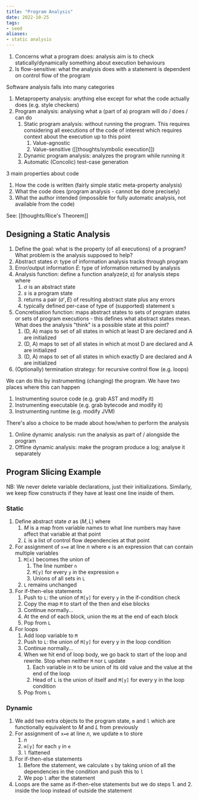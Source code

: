 ```yaml
---
title: "Program Analysis"
date: 2022-10-25
tags:
- seed
aliases:
- static analysis
---
```


1. Concerns what a program does: analysis aim is to check statically/dynamically something about execution behaviours
2. Is flow-sensitive: what the analysis does with a statement is dependent on control flow of the program

Software analysis falls into many categories
1. Metaproperty analysis: anything else except for what the code actually does (e.g. style checkers)
2. Program analysis: analysing what a (part of a) program will do / does / can do
	1. Static program analysis: without running the program. This requires considering all executions of the code of interest which requires context about the execution up to this point
		1. Value-agnostic
		2. Value-sensitive ([[thoughts/symbolic execution]])
	2. Dynamic program analysis: analyzes the program while running it
	3. Automatic (Concolic) test-case generation

3 main properties about code
1. How the code is written (fairly simple static meta-property analysis)
2. What the code does (program analysis - cannot be done precisely)
3. What the author intended (impossible for fully automatic analysis, not available from the code)

See: [[thoughts/Rice's Theorem]]

## Designing a Static Analysis
1. Define the goal: what is the property (of all executions) of a program? What problem is the analysis supposed to help?
2. Abstract states $\sigma$: type of information analysis tracks through program
3. Error/output information $E$: type of information returned by analysis
4. Analysis function: define a function $\textrm{analyze}(\sigma,s)$ for analysis steps where
	1. $\sigma$ is an abstract state
	2. $s$ is a program state
	3. returns a pair $(\sigma',E)$ of resulting abstract state plus any errors 
	4. typically defined per-case of type of (supported) statement s
5. Concretisation function: maps abstract states to sets of program states  or sets of program executions - this defines what abstract states mean. What does the analysis "think" is a possible state at this point?
	1. (D, A) maps to set of all states in which at least D are declared and A are initialized
	2. (D, A) maps to set of all states in which at most D are declared and A are initialized
	3. (D, A) maps to set of all states in which exactly D are declared and A are initialized
6. (Optionally) termination strategy: for recursive control flow (e.g. loops)

We can do this by instrumenting (changing) the program. We have two places where this can happen
1. Instrumenting source code (e.g. grab AST and modify it)
2. Instrumenting executable (e.g. grab bytecode and modify it)
3. Instrumenting runtime (e.g. modify JVM)

There's also a choice to be made about how/when to perform the analysis
1. Online dynamic analysis: run the analysis as part of / alongside the program
2. Offline dynamic analysis: make the program produce a log; analyse it separately

## Program Slicing Example
NB: We never delete variable declarations, just their initializations. Similarly, we keep flow constructs if they have at least one line inside of them.

### Static
1. Define abstract state $\sigma$ as $(M, L)$ where
	1. $M$ is a map from variable names to what line numbers may have affect that variable at that point
	2. $L$ is a list of control flow dependencies at that point
2. For assignment of `x=e` at line $n$ where `e` is an expression that can contain multiple variables
	1. `M[x]` becomes the union of
		1. The line number `n`
		2. `M[y]` for every `y` in the expression `e`
		3. Unions of all sets in `L`
	2. `L` remains unchanged
3. For if-then-else statements
	1. Push to `L`: the union of `M[y]` for every `y` in the if-condition check
	2. Copy the map `M` to start of the then and else blocks
	3. Continue normally...
	4. At the end of each block, union the `M`s at the end of each block
	5. Pop from `L`
4. For loops
	1. Add loop variable to `M`
	2. Push to `L`: the union of `M[y]` for every y in the loop condition
	3. Continue normally...
	4. When we hit end of loop body, we go back to start of the loop and rewrite. Stop when neither `M` nor `L` update
		1. Each variable in `M` to be union of its old value and the value at the end of the loop
		2. Head of `L` is the union of itself and `M[y]` for every y in the loop condition
	5. Pop from `L`

### Dynamic
1. We add two extra objects to the program state, `m` and `l` which are functionally equivalent to $M$ and $L$ from previously
2. For assignment of `x=e` at line $n$, we update `m` to store
	1. $n$
	2. `m[y]` for each `y` in `e`
	3. `l` flattened
3. For if-then-else statements
	1. Before the statement, we calculate `s` by taking union of all the dependencies in the condition and push this to `l`
	2. We pop `l` after the statement
4. Loops are the same as if-then-else statements but we do steps 1. and 2. inside the loop instead of outside the statement